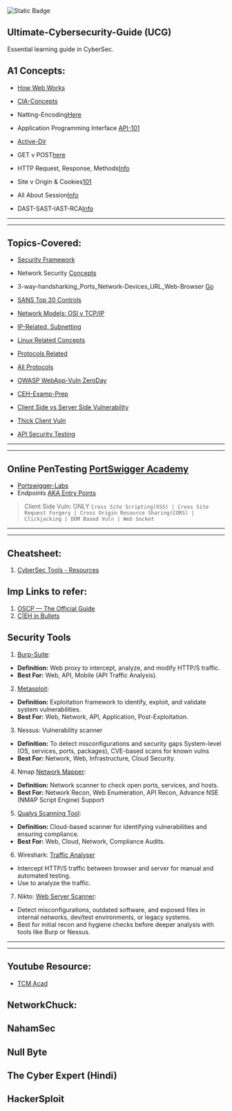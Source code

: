 ![Static Badge](https://img.shields.io/badge/Ultimate-CybersecurityGuide-UCG)

## Ultimate-Cybersecurity-Guide (UCG)
Essential learning guide in CyberSec.

## A1 Concepts:
- [How Web Works](https://github.com/IOxCyber/CyberDev-Concepts/blob/main/CyDev-Concepts/HowWebWorks.md)
- [CIA-Concepts](https://github.com/IOxCyber/CyberEssentials/blob/main/Basic-GRC-Concepts/Security_Frameworks/CIA-TriadsAND-Vul-Risk-Threat.md)

- Natting-Encoding[Here](https://github.com/IOxCyber/CyberDev-Concepts/blob/main/CyberBuzzWords/Encoding-Nat.md)
- Application Programming Interface [API-101](https://github.com/IOxCyber/CyberDev-Concepts/tree/main/CyDev-Concepts/All%20About%20API)

- [Active-Dir](https://github.com/IOxCyber/CyberDev-Concepts/blob/main/CyberBuzzWords/AD-ActiveDirectory.md)
- GET v POST[here](https://github.com/IOxCyber/CyberDev-Concepts/blob/main/CyDev-Concepts/GET-vs-POST.md)

- HTTP Request, Response, Methods[Info](https://github.com/IOxCyber/Ultimate-Cybersecurity-Guide_UCG/tree/main/Network_101/Protocols-Related)
- Site v Origin & Cookies[101](https://github.com/IOxCyber/CyberWeb-Concepts/blob/main/CyDev-Concepts/Cookies-Site-Origin.md)

- All About Session[Info](https://github.com/IOxCyber/CyberWeb-Concepts/tree/main/CyDev-Concepts/All-About-Session)
- DAST-SAST-IAST-RCA[Info](https://github.com/IOxCyber/Ultimate-Cybersecurity-Guide_UCG/blob/main/Security-Insights/Common%20Knowledge/DAST-SAST-IAST-RCA.md)

---
---

## Topics-Covered:
- [Security Framework](https://github.com/IOxCyber/CyberEssentials/tree/main/Basic-GRC-Concepts/Security_Frameworks)
- Network Security [Concepts](https://github.com/IOxCyber/CyberEssentials/tree/main/Network-Security)

- 3-way-handsharking_Ports_Network-Devices_URL_Web-Browser [Go](https://github.com/IOxCyber/CyberEssentials/tree/main/Network_101/Network-Concepts_101)
- [SANS Top 20 Controls](https://github.com/IOxCyber/CyberEssentials/blob/main/Basic-GRC-Concepts/Security_Frameworks/SANS-Top-20.md)

- [Network Models: OSI v TCP/IP](https://github.com/IOxCyber/CyberEssentials/tree/main/Network_101/Logical-Network-Models)
- [IP-Related, Subnetting](https://github.com/IOxCyber/CyberEssentials/tree/main/Network_101/IP-and-Subnetting-related)

- [Linux Related Concepts](https://github.com/IOxCyber/Linux-octo/blob/main/RH124/Describe-Networking-Concepts11.md#chapter-11-describe-networking-concepts)
- [Protocols Related](https://github.com/IOxCyber/CyberEssentials/tree/main/Network_101/Protocols-Related)
- [All Protocols](https://github.com/IOxCyber/CyberEssentials/blob/main/Network_101/Protocols-Related/Protocols-OneLiner.md)

- [OWASP WebApp-Vuln ZeroDay](https://github.com/IOxCyber/CyberEssentials/tree/main/Security-Insights/Common%20Knowledge)
- [CEH-Examp-Prep](https://github.com/IOxCyber/CyberEssentials/tree/main/Security-Insights/CEH-Exam-Prep)

- [Client Side vs Server Side Vulnerability](https://github.com/IOxCyber/CyberEssentials/blob/main/Security-Insights/Common%20Knowledge/WEB-Vulnerabilities/Server-AND-Client_Side_Vuln.md)
- [Thick Client Vuln](https://github.com/IOxCyber/CyberEssentials/tree/main/Security-Insights/Common%20Knowledge/Thick-Client-Vuln)

- [API Security Testing](https://github.com/IOxCyber/CyberEssentials/tree/main/Security-Insights/Common%20Knowledge/API-Testing)
---
---


## Online PenTesting [PortSwigger Academy](https://portswigger.net/)
- [Portswigger-Labs](https://github.com/IOxCyber/CyberEssentials/tree/main/Security-Tools/Burp_Suite/PortSwigger-WebSecAcad/Web_Vuln-Insights-Labs)
- Endpoints [AKA Entry Points](https://github.com/IOxCyber/Ultimate-Cybersecurity-Guide_UCG/tree/main/Security-Tools/Burp_Suite/PortSwigger-WebSecAcad/Endpoints)
> Client Side Vuln: ONLY `Cross Site Scripting(XSS) | Cross Site Request Forgery | Cross Origin Resource Sharing(CORS) | Clickjacking | DOM Based Vuln | Web Socket`

---
---

## Cheatsheet:
1. [CyberSec Tools - Resources](https://github.com/The-Art-of-Hacking/h4cker/tree/master/cheat_sheets)

## Imp Links to refer:
1. [OSCP — The Official Guide](https://n3nu.medium.com/oscp-the-official-guide-c461f5e025bb)
2. [C|EH in Bullets](https://github.com/undergroundwires/CEH-in-bullet-points)

## Security Tools
1. [Burp-Suite](https://github.com/IOxCyber/CyberEssentials/tree/main/Security-Tools):
- **Definition:** Web proxy to intercept, analyze, and modify HTTP/S traffic.
- **Best For:** Web, API, Mobile (API Traffic Analysis).  

2. [Metasploit](https://github.com/IOxCyber/CyberEssentials/tree/main/Security-Tools/Metasploit):   
- **Definition:** Exploitation framework to identify, exploit, and validate system vulnerabilities.  
- **Best For:** Web, Network, API, Application, Post-Exploitation.  

3. Nessus: Vulnerability scanner 
- **Definition:** To detect misconfigurations and security gaps System-level (OS, services, ports, packages), CVE-based scans for known vulns
- **Best For:** Network, Web, Infrastructure, Cloud Security.  

4. Nmap [Network Mapper](https://github.com/IOxCyber/ZtoM_Bootcamp/tree/main/2.Scanning/Nmap):
- **Definition:** Network scanner to check open ports, services, and hosts.  
- **Best For:** Network Recon, Web Enumeration, API Recon, Advance NSE (NMAP Script Engine) Support

5. [Qualys Scanning Tool](https://github.com/IOxCyber/CyberEssentials/tree/main/Security-Tools/Qualys):
- **Definition:** Cloud-based scanner for identifying vulnerabilities and ensuring compliance.  
- **Best For:** Web, Cloud, Network, Compliance Audits.  

6. Wireshark: [Traffic Analyser](https://github.com/IOxCyber/Ultimate-Cybersecurity-Guide_UCG/tree/main/Security-Tools/Wireshark)
- Intercept HTTP/S traffic between browser and server for manual and automated testing.
- Use to analyze the traffic.

7. Nikto: [Web Server Scanner](https://github.com/IOxCyber/Ultimate-Cybersecurity-Guide_UCG/tree/main/Security-Tools/Nikto):
- Detect misconfigurations, outdated software, and exposed files in internal networks, dev/test environments, or legacy systems.
- Best for initial recon and hygiene checks before deeper analysis with tools like Burp or Nessus.

---
---

## Youtube Resource:
- [TCM Acad](https://www.youtube.com/watch?v=fNzpcB7ODxQ&list=PLLKT__MCUeixqHJ1TRqrHsEd6_EdEvo47)

## NetworkChuck:

## NahamSec

## Null Byte

## The Cyber Expert (Hindi)

## HackerSploit
